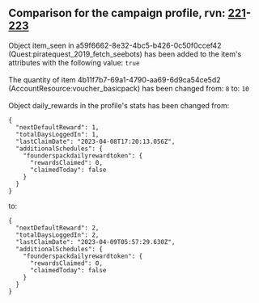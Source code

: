 ## Comparison for the campaign profile, rvn: [221](https://github.com/PRO100KatYT/FortniteProfileRevisions/tree/main/profiles/campaign/221%20campaign.json)-[223](https://github.com/PRO100KatYT/FortniteProfileRevisions/tree/main/profiles/campaign/223%20campaign.json)

Object item_seen in a59f6662-8e32-4bc5-b426-0c50f0ccef42 (Quest:piratequest_2019_fetch_seebots) has been added to the item's attributes with the following value: `true`
<br><br>
The quantity of item 4b11f7b7-69a1-4790-aa69-6d9ca54ce5d2 (AccountResource:voucher_basicpack) has been changed from: `8` to: `10`
<br><br>
Object daily_rewards in the profile's stats has been changed from:

```
{
  "nextDefaultReward": 1,
  "totalDaysLoggedIn": 1,
  "lastClaimDate": "2023-04-08T17:20:13.056Z",
  "additionalSchedules": {
    "founderspackdailyrewardtoken": {
      "rewardsClaimed": 0,
      "claimedToday": false
    }
  }
}
```

to:

```
{
  "nextDefaultReward": 2,
  "totalDaysLoggedIn": 2,
  "lastClaimDate": "2023-04-09T05:57:29.630Z",
  "additionalSchedules": {
    "founderspackdailyrewardtoken": {
      "rewardsClaimed": 0,
      "claimedToday": false
    }
  }
}
```

<br><br>
